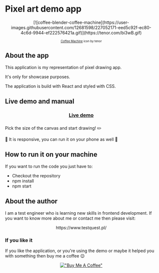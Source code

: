 # Pixel art demo app

<div align="center">
[![coffee-blender-coffee-machine](https://user-images.githubusercontent.com/12681598/227052171-eed5c92f-ec80-4c6d-9944-ef222576421a.gif)](https://tenor.com/bi3wB.gif)

<sub><sup><a target="_blank" href="https://tenor.com/pl/view/coffee-blender-coffee-machine-good-morning-gif-16895771">Coffee Machine</a> icon by tenor</sup></sub>

</div>


## About the app

This application is my representation of pixel drawing app.

It's only for showcase purposes.

The application is build with React and styled with CSS.

## Live demo and manual

<div align="center">

<h3><a target="_blank" href="https://piotrhabecki.github.io/PixelArtAppDemo/">Live demo</a><h3>

</div>

Pick the size of the canvas and start drawing! ✏️

📱 It is responsive, you can run it on your phone as well 📱

## How to run it on your machine

If you want to run the code you just have to:

* Checkout the repository
* npm install
* npm start

## About the author

I am a test engineer who is learning new skills in frontend development. If you want to know more about me or contact me then please visit:

<div align="center">
https://www.testquest.pl/
</div>

### If you like it
If you like the application, or you're using the demo or maybe it helped you with something then buy me a coffee 😉
<div align="center">

[!["Buy Me A Coffee"](https://www.buymeacoffee.com/assets/img/custom_images/orange_img.png)](https://www.buymeacoffee.com/piotrhabecZ)  
</div>
